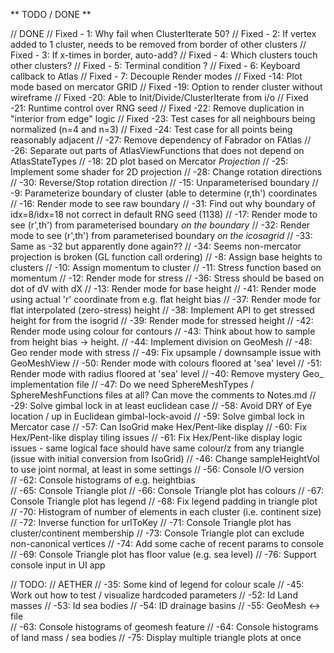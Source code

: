 ﻿** TODO / DONE **

  // DONE 
  // Fixed - 1: Why fail when ClusterIterate 50?
  // Fixed - 2: If vertex added to 1 cluster, needs to be removed from border of other clusters
  // Fixed - 3: If x-times in border, auto-add?
  // Fixed - 4: Which clusters touch other clusters?
  // Fixed - 5: Terminal condition ?
  // Fixed - 6: Keyboard callback to Atlas
  // Fixed - 7: Decouple Render modes
  // Fixed -14: Plot mode based on mercator GRID 
  // Fixed -19: Option to render cluster without wireframe 
  // Fixed -20: Able to Init/Divide/ClusterIterate from i/o
  // Fixed -21: Runtime control over RNG seed
  // Fixed -22: Remove duplication in "interior from edge" logic
  // Fixed -23: Test cases for all neighbours being normalized (n=4 and n=3)
  // Fixed -24: Test case for all points being reasonably adjacent
  //	   -27: Remove dependency of Fabrador on FAtlas
  //       -26: Separate out parts of AtlasViewFunctions that does not depend on AtlasStateTypes
  //       -18: 2D plot based on Mercator *Projection*
  //       -25: Implement some shader for 2D projection
  //       -28: Change rotation directions
  //       -30: Reverse/Stop rotation direction
  //       -15: Unparameterised boundary
  //       -9:  Parameterize boundary of cluster (able to determine (r,th') coordinates
  //       -16: Render mode to see raw boundary
  //       -31: Find out why boundary of idx=8/idx=18 not correct in default RNG seed (1138)
  //       -17: Render mode to see (r',th') from parameterised boundary *on the boundary*
  //       -32: Render mode to see (r',th') from parameterised boundary *on the icosagrid*
  //       -33: Same as -32 but apparently done again??
  //       -34: Seems non-mercator projection is broken (GL function call ordering)
  //       -8:  Assign base heights to clusters
  //       -10: Assign momentum to cluster
  //       -11: Stress function based on momentum
  //       -12: Render mode for stress
  //       -36: Stress should be based on dot of dV with dX
  //       -13: Render mode for base height
  //       -41: Render mode using actual 'r' coordinate from e.g. flat height bias
  //       -37: Render mode for flat interpolated (zero-stress) height
  //       -38: Implement API to get stressed height for from the isogrid
  //       -39: Render mode for stressed height
  //       -42: Render mode using colour for contours
  //       -43: Think about how to sample from height bias -> height.
  //       -44: Implement division on GeoMesh
  //       -48: Geo render mode with stress
  //       -49: Fix upsample / downsample issue with GeoMeshView
  //       -50: Render mode with colours floored at 'sea' level
  //       -51: Render mode with radius floored at 'sea' level
  //       -40: Remove mystery Geo_ implementation file
  //       -47: Do we need SphereMeshTypes / SphereMeshFunctions files at all? Can move the comments to Notes.md
  //       -29: Solve gimbal lock in at least euclidean case
  //       -58: Avoid DRY of Eye location / up in Euclidean gimbal-lock-avoid
  //       -59: Solve gimbal lock in Mercator case
  //       -57: Can IsoGrid make Hex/Pent-like display
  //       -60: Fix Hex/Pent-like display tiling issues
  //       -61: Fix Hex/Pent-like display logic issues - same logical face should have same colour/z from any triangle (issue with initial conversion from IsoGrid)
  //       -46: Change sampleHeightVol to use joint normal, at least in some settings
  //       -56: Console I/O version  
  //       -62: Console histograms of e.g. heightbias     
  //       -65: Console Triangle plot
  //       -66: Console Triangle plot has colours
  //       -67: Console Triangle plot has legend
  //       -68: Fix legend padding in triangle plot
  //       -70: Histogram of number of elements in each cluster (i.e. continent size)
  //       -72: Inverse function for urlToKey
  //       -71: Console Triangle plot has cluster/continent membership
  //       -73: Console Triangle plot can exclude non-canonical vertices
  //       -74: Add some cache of recent params to console
  // 	   -69: Console Triangle plot has floor value (e.g. sea level) 
  //       -76: Support console input in UI app


  // TODO:
  // AETHER
  //       -35: Some kind of legend for colour scale
  //       -45: Work out how to test / visualize hardcoded parameters
  //       -52: Id Land masses
  //       -53: Id sea bodies
  //       -54: ID drainage basins
  //       -55: GeoMesh <-> file            
  //       -63: Console histograms of geomesh feature
  //       -64: Console histograms of land mass / sea bodies
  //       -75: Display multiple triangle plots at once